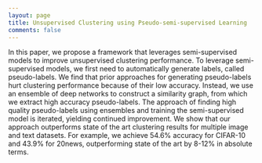 ```yaml
---
layout: page
title: Unsupervised Clustering using Pseudo-semi-supervised Learning
comments: false
---
```



In this paper, we propose a framework that leverages semi-supervised models to improve unsupervised clustering performance. To leverage semi-supervised models, we first need to automatically generate labels, called pseudo-labels. We find that prior approaches for generating pseudo-labels hurt clustering performance because of their low accuracy. Instead, we use an ensemble of deep networks  to construct a similarity graph, from which we extract high accuracy pseudo-labels. The approach of finding high quality pseudo-labels using ensembles and training the semi-supervised model is iterated, yielding continued improvement. We show that our approach outperforms state of the art clustering results for multiple image and text datasets. For example, we achieve 54.6% accuracy for CIFAR-10 and 43.9% for 20news, outperforming state of the art by 8-12% in absolute terms.


